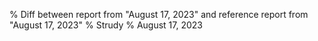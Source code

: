 % Diff between report from "August 17, 2023" and reference report from "August 17, 2023"
% Strudy
% August 17, 2023


